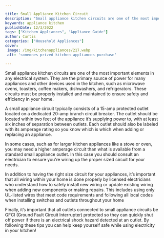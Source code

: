 ```yaml
---

title: Small Appliance Kitchen Circuit
description: "Small appliance kitchen circuits are one of the most important elements in any electrical system. They are the primary source of p...get more detail"
keywords: appliance kitchen
publishDate: 12/3/2022
tags: ["Kitchen Appliances", "Appliance Guide"]
author: Curtis
categories: ["Household Appliances"]
cover: 
 image: /img/kitchenappliances/217.webp
 alt: 'someones prized kitchen appliances purchase'

---
```


Small appliance kitchen circuits are one of the most important elements in any electrical system. They are the primary source of power for many appliances and other devices used in the kitchen, such as microwave ovens, toasters, coffee makers, dishwashers, and refrigerators. These circuits must be properly installed and maintained to ensure safety and efficiency in your home.

A small appliance circuit typically consists of a 15-amp protected outlet located on a dedicated 20-amp branch circuit breaker. The outlet should be located within two feet of the appliance it’s supplying power to, with at least six inches of separation between outlets. Each outlet should also be labeled with its amperage rating so you know which is which when adding or replacing an appliance. 

In some cases, such as for larger kitchen appliances like a stove or oven, you may need a higher amperage circuit than what is available from a standard small appliance outlet. In this case you should consult an electrician to ensure you're wiring up the proper sized circuit for your needs. 

In addition to having the right size circuit for your appliances, it’s important that all wiring within your home is done properly by licensed electricians who understand how to safely install new wiring or update existing wiring when adding new components or making repairs. This includes using only UL-listed wires that meet code requirements and following all local codes when installing switches and outlets throughout your home 

Finally, it’s important that all outlets connected to small appliance circuits be GFCI (Ground Fault Circuit Interrupter) protected so they can quickly shut off power if there is an electrical shock hazard detected at an outlet. By following these tips you can help keep yourself safe while using electricity in your kitchen!
